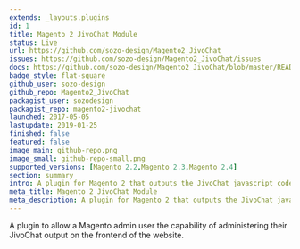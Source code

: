 ```yaml
---
extends: _layouts.plugins
id: 1
title: Magento 2 JivoChat Module
status: Live
url: https://github.com/sozo-design/Magento2_JivoChat
issues: https://github.com/sozo-design/Magento2_JivoChat/issues
docs: https://github.com/sozo-design/Magento2_JivoChat/blob/master/README.md
badge_style: flat-square
github_user: sozo-design
github_repo: Magento2_JivoChat
packagist_user: sozodesign
packagist_repo: magento2-jivochat
launched: 2017-05-05
lastupdate: 2019-01-25
finished: false
featured: false
image_main: github-repo.png
image_small: github-repo-small.png
supported_versions: [Magento 2.2,Magento 2.3,Magento 2.4]
section: summary
intro: A plugin for Magento 2 that outputs the JivoChat javascript code into the website
meta_title: Magento 2 JivoChat Module
meta_description: A plugin for Magento 2 that outputs the JivoChat javascript code into the website
---
```


A plugin to allow a Magento admin user the capability of administering their JivoChat output on the frontend of the website.

